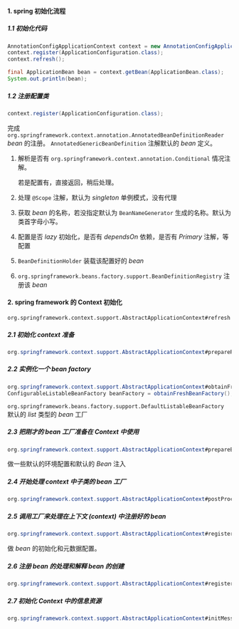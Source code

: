 #### 1. spring 初始化流程

##### 1.1 初始化代码

```java
AnnotationConfigApplicationContext context = new AnnotationConfigApplicationContext();
context.register(ApplicationConfiguration.class);
context.refresh();

final ApplicationBean bean = context.getBean(ApplicationBean.class);
System.out.println(bean);
```

##### 1.2 注册配置类

```java
context.register(ApplicationConfiguration.class);
```

完成 `org.springframework.context.annotation.AnnotatedBeanDefinitionReader` *bean* 的注册。
`AnnotatedGenericBeanDefinition` 注解默认的 *bean* 定义。

1. 解析是否有 `org.springframework.context.annotation.Conditional` 情况注解。

   若是配置有，直接返回，稍后处理。

2. 处理 `@Scope` 注解，默认为 *singleton* 单例模式，没有代理

3. 获取 *bean* 的名称，若没指定默认为 `BeanNameGenerator` 生成的名称。默认为类首字母小写。

4. 配置是否 *lazy* 初始化，是否有 *dependsOn* 依赖，是否有 *Primary* 注解，等配置

5. `BeanDefinitionHolder` 装载该配置好的 *bean*

6. `org.springframework.beans.factory.support.BeanDefinitionRegistry` 注册该 *bean*

#### 2. spring framework 的 Context 初始化

`org.springframework.context.support.AbstractApplicationContext#refresh`

##### 2.1 初始化 context 准备

```java
org.springframework.context.support.AbstractApplicationContext#prepareRefresh
```

##### 2.2 实例化一个 *bean factory*

```java
org.springframework.context.support.AbstractApplicationContext#obtainFreshBeanFactory
ConfigurableListableBeanFactory beanFactory = obtainFreshBeanFactory();
```

`org.springframework.beans.factory.support.DefaultListableBeanFactory` 默认的 *list* 类型的 *bean* 工厂

##### 2.3 把刚才的 *bean* 工厂准备在 *Context* 中使用

```java
org.springframework.context.support.AbstractApplicationContext#prepareBeanFactory
```

做一些默认的环境配置和默认的 *Bean* 注入

##### 2.4 开始处理 *context* 中子类的 *bean* 工厂

```java
org.springframework.context.support.AbstractApplicationContext#postProcessBeanFactory
```

##### 2.5 调用工厂来处理在上下文 (context) 中注册好的 *bean*

```java
org.springframework.context.support.AbstractApplicationContext#registerBeanPostProcessors
```

做 *bean* 的初始化和元数据配置。

##### 2.6 注册 bean 的处理和解释 bean 的创建

```java
org.springframework.context.support.AbstractApplicationContext#registerBeanPostProcessors
```

##### 2.7 初始化 *Context* 中的信息资源

```java
org.springframework.context.support.AbstractApplicationContext#initMessageSource
```



